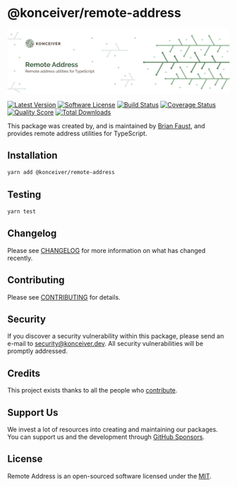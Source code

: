 # @konceiver/remote-address

<p align="center"><img src="./banner.png" /></p>

[![Latest Version](https://badgen.net/npm/v/@konceiver/remote-address)](https://npmjs.com/package/@konceiver/remote-address)
[![Software License](https://badgen.net/npm/license/@konceiver/remote-address)](https://npmjs.com/package/@konceiver/remote-address)
[![Build Status](https://img.shields.io/github/workflow/status/konceiver/remote-address/run-tests?label=tests)](https://github.com/konceiver/remote-address/actions?query=workflow%3Arun-tests+branch%3Amaster)
[![Coverage Status](https://badgen.net/codeclimate/coverage/konceiver/remote-address)](https://codeclimate.com/github/konceiver/remote-address)
[![Quality Score](https://badgen.net/codeclimate/maintainability/konceiver/remote-address)](https://codeclimate.com/github/konceiver/remote-address)
[![Total Downloads](https://badgen.net/npm/dt/konceiver/remote-address)](https://npmjs.com/package/@konceiver/remote-address)

This package was created by, and is maintained by [Brian Faust](https://github.com/faustbrian), and provides remote address utilities for TypeScript.

## Installation

```bash
yarn add @konceiver/remote-address
```

## Testing

```bash
yarn test
```

## Changelog

Please see [CHANGELOG](CHANGELOG.md) for more information on what has changed recently.

## Contributing

Please see [CONTRIBUTING](CONTRIBUTING.md) for details.

## Security

If you discover a security vulnerability within this package, please send an e-mail to security@konceiver.dev. All security vulnerabilities will be promptly addressed.

## Credits

This project exists thanks to all the people who [contribute](../../contributors).

## Support Us

We invest a lot of resources into creating and maintaining our packages. You can support us and the development through [GitHub Sponsors](https://github.com/sponsors/faustbrian).

## License

Remote Address is an open-sourced software licensed under the [MIT](LICENSE.md).
